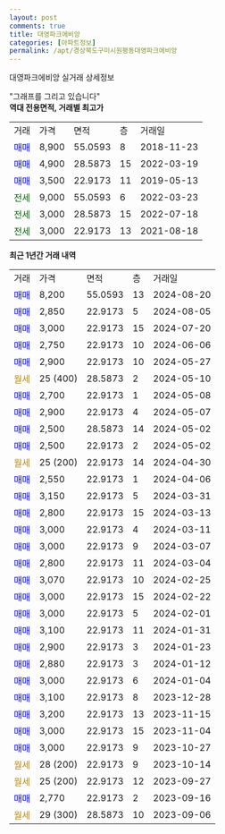 ```yaml
---
layout: post
comments: true
title: 대영파크에비앙
categories: [아파트정보]
permalink: /apt/경상북도구미시원평동대영파크에비앙
---
```


대영파크에비앙 실거래 상세정보

<script type="text/javascript">
  google.charts.load('current', {'packages':['line', 'corechart']});
  google.charts.setOnLoadCallback(drawChart);

  function drawChart() {
    var data = new google.visualization.DataTable();
    data.addColumn('date', '거래일');
    data.addColumn('number', "매매");
    data.addColumn('number', "전세");
    data.addColumn('number', "전매");

    data.addRows([[new Date(Date.parse("2024-08-20")), 8200, null, null], [new Date(Date.parse("2024-08-05")), 2850, null, null], [new Date(Date.parse("2024-07-20")), 3000, null, null], [new Date(Date.parse("2024-06-06")), 2750, null, null], [new Date(Date.parse("2024-05-27")), 2900, null, null], [new Date(Date.parse("2024-05-10")), null, null, null], [new Date(Date.parse("2024-05-08")), 2700, null, null], [new Date(Date.parse("2024-05-07")), 2900, null, null], [new Date(Date.parse("2024-05-02")), 2500, null, null], [new Date(Date.parse("2024-05-02")), 2500, null, null], [new Date(Date.parse("2024-04-30")), null, null, null], [new Date(Date.parse("2024-04-06")), 2550, null, null], [new Date(Date.parse("2024-03-31")), 3150, null, null], [new Date(Date.parse("2024-03-13")), 2800, null, null], [new Date(Date.parse("2024-03-11")), 3000, null, null], [new Date(Date.parse("2024-03-07")), 3000, null, null], [new Date(Date.parse("2024-03-04")), 2800, null, null], [new Date(Date.parse("2024-02-25")), 3070, null, null], [new Date(Date.parse("2024-02-22")), 3000, null, null], [new Date(Date.parse("2024-02-01")), 3000, null, null], [new Date(Date.parse("2024-01-31")), 3100, null, null], [new Date(Date.parse("2024-01-23")), 2900, null, null], [new Date(Date.parse("2024-01-12")), 2880, null, null], [new Date(Date.parse("2024-01-04")), 3000, null, null], [new Date(Date.parse("2023-12-28")), 3100, null, null], [new Date(Date.parse("2023-11-15")), 3200, null, null], [new Date(Date.parse("2023-11-04")), 3000, null, null], [new Date(Date.parse("2023-10-27")), 3000, null, null], [new Date(Date.parse("2023-10-14")), null, null, null], [new Date(Date.parse("2023-09-27")), null, null, null], [new Date(Date.parse("2023-09-16")), 2770, null, null], [new Date(Date.parse("2023-09-06")), null, null, null]]);

    var options = {
      hAxis: {
        format: 'yyyy/MM/dd'
      },    
      lineWidth: 0,
      pointsVisible: true,    
      title: '최근 1년간 유형별 실거래가 분포',
      legend: { position: 'bottom' }
    };

    var formatter = new google.visualization.NumberFormat({pattern:'###,###'} );
    formatter.format(data, 1);
    formatter.format(data, 2);
    
    setTimeout(function() {
        var chart = new google.visualization.LineChart(document.getElementById('columnchart_material'));
        chart.draw(data, (options));
        document.getElementById('loading').style.display = 'none';
    }, 200);
  }
</script>


<div id="loading" style="z-index:20; display: block; margin-left: 0px">"그래프를 그리고 있습니다"</div>
<div id="columnchart_material" style="width: 95%; margin-left: 0px; display: block"></div>
<!-- contents start -->
<b>역대 전용면적, 거래별 최고가</b>
<table class="sortable">
    <tr>
      <td>거래</td>
      <td>가격</td>
      <td>면적</td>
      <td>층</td>
      <td>거래일</td>
    </tr>
        <tr>
          <td><a style="color: blue">매매</a></td>
          <td>8,900</td>
          <td>55.0593</td>
          <td>8</td>
          <td>2018-11-23</td>
        </tr>            <tr>
          <td><a style="color: blue">매매</a></td>
          <td>4,900</td>
          <td>28.5873</td>
          <td>15</td>
          <td>2022-03-19</td>
        </tr>            <tr>
          <td><a style="color: blue">매매</a></td>
          <td>3,500</td>
          <td>22.9173</td>
          <td>11</td>
          <td>2019-05-13</td>
        </tr>        
        <tr>
              <td><a style="color: darkgreen">전세</a></td>
              <td>9,000</td>
              <td>55.0593</td>
              <td>6</td>
              <td>2022-03-23</td>
            </tr>            <tr>
              <td><a style="color: darkgreen">전세</a></td>
              <td>3,000</td>
              <td>28.5873</td>
              <td>15</td>
              <td>2022-07-18</td>
            </tr>            <tr>
              <td><a style="color: darkgreen">전세</a></td>
              <td>3,000</td>
              <td>22.9173</td>
              <td>13</td>
              <td>2021-08-18</td>
            </tr>        
    
</table>

<b>최근 1년간 거래 내역</b>

<table class="sortable">
    <tr>
      <td>거래</td>
      <td>가격</td>
      <td>면적</td>
      <td>층</td>
      <td>거래일</td>
    </tr>
    <tr>
      <td><a style="color: blue">매매</a></td>
      <td>8,200</td>
      <td>55.0593</td>
      <td>13</td>
      <td>2024-08-20</td>
    </tr>          <tr>
      <td><a style="color: blue">매매</a></td>
      <td>2,850</td>
      <td>22.9173</td>
      <td>5</td>
      <td>2024-08-05</td>
    </tr>          <tr>
      <td><a style="color: blue">매매</a></td>
      <td>3,000</td>
      <td>22.9173</td>
      <td>15</td>
      <td>2024-07-20</td>
    </tr>          <tr>
      <td><a style="color: blue">매매</a></td>
      <td>2,750</td>
      <td>22.9173</td>
      <td>10</td>
      <td>2024-06-06</td>
    </tr>          <tr>
      <td><a style="color: blue">매매</a></td>
      <td>2,900</td>
      <td>22.9173</td>
      <td>10</td>
      <td>2024-05-27</td>
    </tr>          <tr>
      <td><a style="color: darkgoldenrod">월세</a></td>
      <td>25 (400)</td>
      <td>28.5873</td>
      <td>2</td>
      <td>2024-05-10</td>
    </tr>          <tr>
      <td><a style="color: blue">매매</a></td>
      <td>2,700</td>
      <td>22.9173</td>
      <td>1</td>
      <td>2024-05-08</td>
    </tr>          <tr>
      <td><a style="color: blue">매매</a></td>
      <td>2,900</td>
      <td>22.9173</td>
      <td>4</td>
      <td>2024-05-07</td>
    </tr>          <tr>
      <td><a style="color: blue">매매</a></td>
      <td>2,500</td>
      <td>28.5873</td>
      <td>14</td>
      <td>2024-05-02</td>
    </tr>          <tr>
      <td><a style="color: blue">매매</a></td>
      <td>2,500</td>
      <td>22.9173</td>
      <td>2</td>
      <td>2024-05-02</td>
    </tr>          <tr>
      <td><a style="color: darkgoldenrod">월세</a></td>
      <td>25 (200)</td>
      <td>22.9173</td>
      <td>14</td>
      <td>2024-04-30</td>
    </tr>          <tr>
      <td><a style="color: blue">매매</a></td>
      <td>2,550</td>
      <td>22.9173</td>
      <td>1</td>
      <td>2024-04-06</td>
    </tr>          <tr>
      <td><a style="color: blue">매매</a></td>
      <td>3,150</td>
      <td>22.9173</td>
      <td>5</td>
      <td>2024-03-31</td>
    </tr>          <tr>
      <td><a style="color: blue">매매</a></td>
      <td>2,800</td>
      <td>22.9173</td>
      <td>15</td>
      <td>2024-03-13</td>
    </tr>          <tr>
      <td><a style="color: blue">매매</a></td>
      <td>3,000</td>
      <td>22.9173</td>
      <td>4</td>
      <td>2024-03-11</td>
    </tr>          <tr>
      <td><a style="color: blue">매매</a></td>
      <td>3,000</td>
      <td>22.9173</td>
      <td>9</td>
      <td>2024-03-07</td>
    </tr>          <tr>
      <td><a style="color: blue">매매</a></td>
      <td>2,800</td>
      <td>22.9173</td>
      <td>11</td>
      <td>2024-03-04</td>
    </tr>          <tr>
      <td><a style="color: blue">매매</a></td>
      <td>3,070</td>
      <td>22.9173</td>
      <td>10</td>
      <td>2024-02-25</td>
    </tr>          <tr>
      <td><a style="color: blue">매매</a></td>
      <td>3,000</td>
      <td>22.9173</td>
      <td>15</td>
      <td>2024-02-22</td>
    </tr>          <tr>
      <td><a style="color: blue">매매</a></td>
      <td>3,000</td>
      <td>22.9173</td>
      <td>5</td>
      <td>2024-02-01</td>
    </tr>          <tr>
      <td><a style="color: blue">매매</a></td>
      <td>3,100</td>
      <td>22.9173</td>
      <td>11</td>
      <td>2024-01-31</td>
    </tr>          <tr>
      <td><a style="color: blue">매매</a></td>
      <td>2,900</td>
      <td>22.9173</td>
      <td>3</td>
      <td>2024-01-23</td>
    </tr>          <tr>
      <td><a style="color: blue">매매</a></td>
      <td>2,880</td>
      <td>22.9173</td>
      <td>3</td>
      <td>2024-01-12</td>
    </tr>          <tr>
      <td><a style="color: blue">매매</a></td>
      <td>3,000</td>
      <td>22.9173</td>
      <td>6</td>
      <td>2024-01-04</td>
    </tr>          <tr>
      <td><a style="color: blue">매매</a></td>
      <td>3,100</td>
      <td>22.9173</td>
      <td>8</td>
      <td>2023-12-28</td>
    </tr>          <tr>
      <td><a style="color: blue">매매</a></td>
      <td>3,200</td>
      <td>22.9173</td>
      <td>13</td>
      <td>2023-11-15</td>
    </tr>          <tr>
      <td><a style="color: blue">매매</a></td>
      <td>3,000</td>
      <td>22.9173</td>
      <td>15</td>
      <td>2023-11-04</td>
    </tr>          <tr>
      <td><a style="color: blue">매매</a></td>
      <td>3,000</td>
      <td>22.9173</td>
      <td>9</td>
      <td>2023-10-27</td>
    </tr>          <tr>
      <td><a style="color: darkgoldenrod">월세</a></td>
      <td>28 (200)</td>
      <td>22.9173</td>
      <td>9</td>
      <td>2023-10-14</td>
    </tr>          <tr>
      <td><a style="color: darkgoldenrod">월세</a></td>
      <td>25 (200)</td>
      <td>22.9173</td>
      <td>12</td>
      <td>2023-09-27</td>
    </tr>          <tr>
      <td><a style="color: blue">매매</a></td>
      <td>2,770</td>
      <td>22.9173</td>
      <td>2</td>
      <td>2023-09-16</td>
    </tr>          <tr>
      <td><a style="color: darkgoldenrod">월세</a></td>
      <td>29 (300)</td>
      <td>28.5873</td>
      <td>10</td>
      <td>2023-09-06</td>
    </tr>      </table>
<!-- contents end -->    

